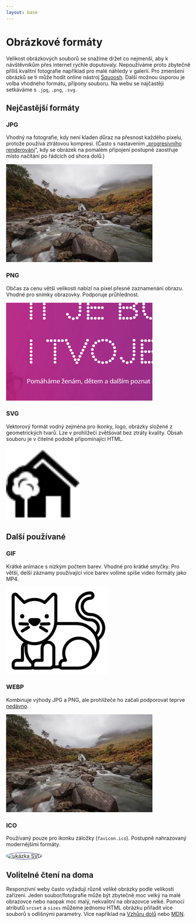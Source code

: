 ```yaml
---
layout: base
---
```


# Obrázkové formáty

Velikost obrázkových souborů se snažíme držet co nejmenší, aby k návštěvníkům přes internet rychle doputovaly. Nepoužíváme proto zbytečně příliš kvalitní fotografie například pro malé náhledy v galerii. Pro zmenšení obrázků se ti může hodit online nástroj [Squoosh](https://squoosh.app/). Další možnou úsporou je volba vhodného formátu, přípony souboru. Na webu se najčastěji setkáváme s `.jpg`, `.png`, `.svg`.

## Nejčastější formáty

### JPG

Vhodný na fotografie, kdy není kladen důraz na přesnost každého pixelu, protože používá ztrátovou kompresi. (Často s nastavením „[progresivního renderování](https://www.google.com/search?q=progressive+jpeg&tbm=isch)“, kdy se obrázek na pomalém připojení postupně zaostřuje místo načítání po řádcích od shora dolů.)

![ukázka JPG](static/examples/stream.jpg)

### PNG

Občas za cenu větší velikosti nabízí na pixel přesné zaznamenání obrazu. Vhodné pro snímky obrazovky. Podporuje průhlednost.

![ukázka PNG](static/examples/czechitas.png)

### SVG

Vektorový formát vodný zejména pro ikonky, logo, obrázky složené z geometrických tvarů. Lze v prohlížeči zvětšovat bez ztráty kvality. Obsah souboru je v čitelné podobě připomínající HTML.

<img src="static/examples/house.svg" width="200" height="200" alt="ukázka SVG">

## Další používané

### GIF

Krátké animace s nízkým počtem barev. Vhodné pro krátké smyčky. Pro větší, delší záznamy používající více barev volíme spíše video formáty jako MP4.

![ukázka GIF](static/examples/kocka.gif)

### WEBP

Kombinuje výhody JPG a PNG, ale prohlížeče ho začali podporovat teprve [nedávno](https://caniuse.com/webp).

![ukázka WEBP](static/examples/stream.webp)

### ICO

Používaný pouze pro ikonku záložky (`favicon.ico`). Postupně nahrazovaný modernějšími formáty.

<img src="static/examples/favicon.ico" width="48" height="48" alt="ukázka SVG" style="border: 1px solid #303182; border-radius: 50%;">

## Volitelné čtení na doma

Responzivní weby často vyžadují různě veliké obrázky podle velikosti zařízení. Jeden soubor/fotografie může být zbytečně moc velký na malé obrazovce nebo naopak moc malý, nekvalitní na obrazovce velké. Pomocí atributů `srcset` a `sizes` můžeme jednomu HTML obrázku přiřadit více souborů s odlišnými parametry. Více například na [Vzhůru dolů](https://www.vzhurudolu.cz/prirucka/srcset-sizes) nebo [MDN](https://developer.mozilla.org/en-US/docs/Learn/HTML/Multimedia_and_embedding/Responsive_images).
